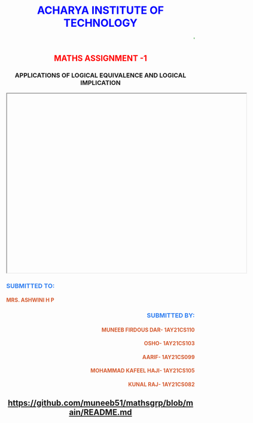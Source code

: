 <!DOCTYPE>
<html>
<head>
<title> MATHS ASSIGNEMNT</TITLE>
</head>
<body style="text-align: center">
<h1 style=text-align:center;color:blue;>ACHARYA INSTITUTE OF TECHNOLOGY</h1>
<marquee style=color:green;>"WHERE THE WORLD COMES TO LEARN"</marquee>
<h2 style=text-align:center;color:red;>MATHS ASSIGNMENT -1</h2>
<h3 style= text-align:center;>APPLICATIONS OF LOGICAL EQUIVALENCE AND LOGICAL IMPLICATION</h3>

<iframe src="https://" width="640" height="480" allow="autoplay"></iframe>
</body>
<h3 style=text-align:left;color:#317FF0;>SUBMITTED TO:</h3>
<h4 style=text-align:left;color:#D45A2F;> MRS. ASHWINI H P </h4>
<h3 style=text-align:right;color:#317FF0;>SUBMITTED BY:</h3>
<h4 style=text-align:right;color:#D45A2F;> MUNEEB FIRDOUS DAR- 1AY21CS110 </h4>
<h4 style=text-align:right;color:#D45A2F;> OSHO- 1AY21CS103</h4>
<h4 style=text-align:right;color:#D45A2F;> AARIF- 1AY21CS099 </h4>
<h4 style=text-align:right;color:#D45A2F;> MOHAMMAD KAFEEL HAJI- 1AY21CS105 </h4>
<h4 style=text-align:right;color:#D45A2F;> KUNAL RAJ- 1AY21CS082 </h4>
<H2> <a href="">https://github.com/muneeb51/mathsgrp/blob/main/README.md</a></h2>
